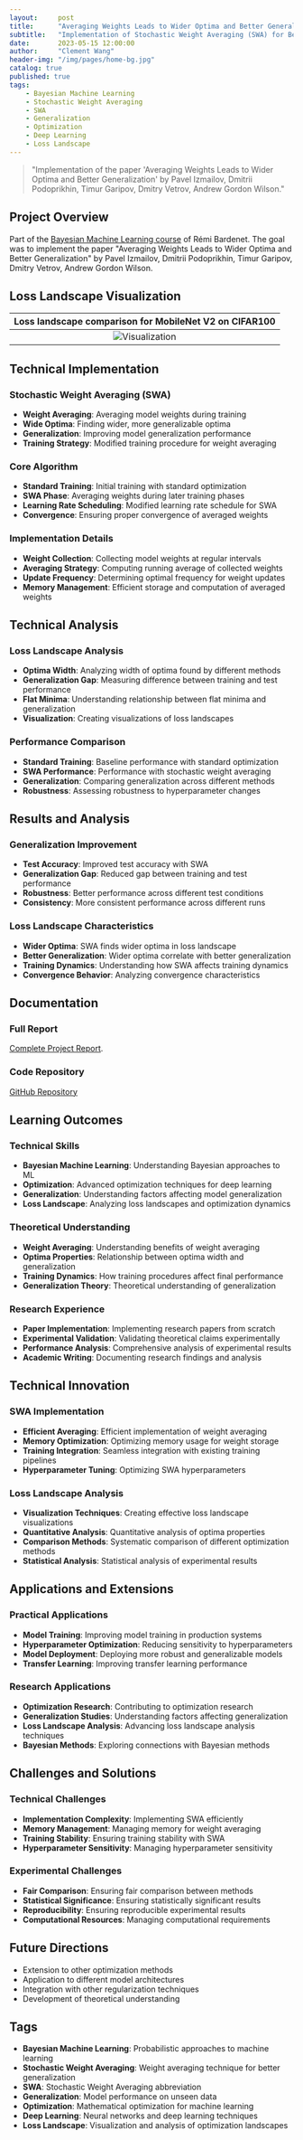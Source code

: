 ```yaml
---
layout:     post
title:      "Averaging Weights Leads to Wider Optima and Better Generalization"
subtitle:   "Implementation of Stochastic Weight Averaging (SWA) for Better Generalization"
date:       2023-05-15 12:00:00
author:     "Clement Wang"
header-img: "/img/pages/home-bg.jpg"
catalog: true
published: true
tags:
    - Bayesian Machine Learning
    - Stochastic Weight Averaging
    - SWA
    - Generalization
    - Optimization
    - Deep Learning
    - Loss Landscape
---
```


> "Implementation of the paper 'Averaging Weights Leads to Wider Optima and Better Generalization' by Pavel Izmailov, Dmitrii Podoprikhin, Timur Garipov, Dmitry Vetrov, Andrew Gordon Wilson."

## Project Overview

Part of the [Bayesian Machine Learning course](https://github.com/rbardenet/bml-course) of Rémi Bardenet. The goal was to implement the paper "Averaging Weights Leads to Wider Optima and Better Generalization" by Pavel Izmailov, Dmitrii Podoprikhin, Timur Garipov, Dmitry Vetrov, Andrew Gordon Wilson.

## Loss Landscape Visualization

Loss landscape comparison for MobileNet V2 on CIFAR100|
:-----:|
![Visualization](https://raw.githubusercontent.com/ThomasLEMERCIER/BayesianML-SWA/main/runs/cifar100_mobilenet.png)|

## Technical Implementation

### Stochastic Weight Averaging (SWA)
- **Weight Averaging**: Averaging model weights during training
- **Wide Optima**: Finding wider, more generalizable optima
- **Generalization**: Improving model generalization performance
- **Training Strategy**: Modified training procedure for weight averaging

### Core Algorithm
- **Standard Training**: Initial training with standard optimization
- **SWA Phase**: Averaging weights during later training phases
- **Learning Rate Scheduling**: Modified learning rate schedule for SWA
- **Convergence**: Ensuring proper convergence of averaged weights

### Implementation Details
- **Weight Collection**: Collecting model weights at regular intervals
- **Averaging Strategy**: Computing running average of collected weights
- **Update Frequency**: Determining optimal frequency for weight updates
- **Memory Management**: Efficient storage and computation of averaged weights

## Technical Analysis

### Loss Landscape Analysis
- **Optima Width**: Analyzing width of optima found by different methods
- **Generalization Gap**: Measuring difference between training and test performance
- **Flat Minima**: Understanding relationship between flat minima and generalization
- **Visualization**: Creating visualizations of loss landscapes

### Performance Comparison
- **Standard Training**: Baseline performance with standard optimization
- **SWA Performance**: Performance with stochastic weight averaging
- **Generalization**: Comparing generalization across different methods
- **Robustness**: Assessing robustness to hyperparameter changes

## Results and Analysis

### Generalization Improvement
- **Test Accuracy**: Improved test accuracy with SWA
- **Generalization Gap**: Reduced gap between training and test performance
- **Robustness**: Better performance across different test conditions
- **Consistency**: More consistent performance across different runs

### Loss Landscape Characteristics
- **Wider Optima**: SWA finds wider optima in loss landscape
- **Better Generalization**: Wider optima correlate with better generalization
- **Training Dynamics**: Understanding how SWA affects training dynamics
- **Convergence Behavior**: Analyzing convergence characteristics

## Documentation

### Full Report
[Complete Project Report](https://raw.githubusercontent.com/ThomasLEMERCIER/BayesianML-SWA/main/BayesianML_Report.pdf).

### Code Repository
[GitHub Repository](https://github.com/ThomasLEMERCIER/BayesianML-SWA)

## Learning Outcomes

### Technical Skills
- **Bayesian Machine Learning**: Understanding Bayesian approaches to ML
- **Optimization**: Advanced optimization techniques for deep learning
- **Generalization**: Understanding factors affecting model generalization
- **Loss Landscape**: Analyzing loss landscapes and optimization dynamics

### Theoretical Understanding
- **Weight Averaging**: Understanding benefits of weight averaging
- **Optima Properties**: Relationship between optima width and generalization
- **Training Dynamics**: How training procedures affect final performance
- **Generalization Theory**: Theoretical understanding of generalization

### Research Experience
- **Paper Implementation**: Implementing research papers from scratch
- **Experimental Validation**: Validating theoretical claims experimentally
- **Performance Analysis**: Comprehensive analysis of experimental results
- **Academic Writing**: Documenting research findings and analysis

## Technical Innovation

### SWA Implementation
- **Efficient Averaging**: Efficient implementation of weight averaging
- **Memory Optimization**: Optimizing memory usage for weight storage
- **Training Integration**: Seamless integration with existing training pipelines
- **Hyperparameter Tuning**: Optimizing SWA hyperparameters

### Loss Landscape Analysis
- **Visualization Techniques**: Creating effective loss landscape visualizations
- **Quantitative Analysis**: Quantitative analysis of optima properties
- **Comparison Methods**: Systematic comparison of different optimization methods
- **Statistical Analysis**: Statistical analysis of experimental results

## Applications and Extensions

### Practical Applications
- **Model Training**: Improving model training in production systems
- **Hyperparameter Optimization**: Reducing sensitivity to hyperparameters
- **Model Deployment**: Deploying more robust and generalizable models
- **Transfer Learning**: Improving transfer learning performance

### Research Applications
- **Optimization Research**: Contributing to optimization research
- **Generalization Studies**: Understanding factors affecting generalization
- **Loss Landscape Analysis**: Advancing loss landscape analysis techniques
- **Bayesian Methods**: Exploring connections with Bayesian methods

## Challenges and Solutions

### Technical Challenges
- **Implementation Complexity**: Implementing SWA efficiently
- **Memory Management**: Managing memory for weight averaging
- **Training Stability**: Ensuring training stability with SWA
- **Hyperparameter Sensitivity**: Managing hyperparameter sensitivity

### Experimental Challenges
- **Fair Comparison**: Ensuring fair comparison between methods
- **Statistical Significance**: Ensuring statistically significant results
- **Reproducibility**: Ensuring reproducible experimental results
- **Computational Resources**: Managing computational requirements

## Future Directions

- Extension to other optimization methods
- Application to different model architectures
- Integration with other regularization techniques
- Development of theoretical understanding

## Tags

- **Bayesian Machine Learning**: Probabilistic approaches to machine learning
- **Stochastic Weight Averaging**: Weight averaging technique for better generalization
- **SWA**: Stochastic Weight Averaging abbreviation
- **Generalization**: Model performance on unseen data
- **Optimization**: Mathematical optimization for machine learning
- **Deep Learning**: Neural networks and deep learning techniques
- **Loss Landscape**: Visualization and analysis of optimization landscapes
